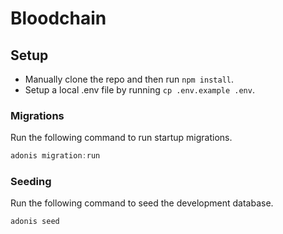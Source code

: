 # Bloodchain

## Setup

* Manually clone the repo and then run `npm install`.
* Setup a local .env file by running `cp .env.example .env`.

### Migrations

Run the following command to run startup migrations.

```js
adonis migration:run
```

### Seeding

Run the following command to seed the development database.

```js
adonis seed
```